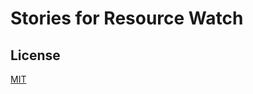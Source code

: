# Stories for Resource Watch


## License

[MIT](https://github.com/Vizzuality/internet-health-report/blob/master/LICENSE)
